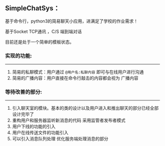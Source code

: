 ## SimpleChatSys：

基于命令行，python3的简易聊天小应用，进满足了学校的作业需求！

基于Socket TCP通讯 ，C/S 端到端对话

目前还是处于一个简单的模板状态。



### 实现的功能:

-------

1. 简易的私聊模式：用户通过 `@用户名:私聊内容` 即可与在线用户进行沟通
2. 简易的广播内容：用户直接在命令行敲击的内容都会视为 广播内容



### 等待改善的部分:

------

1. 引入聊天室的模块。基本的类的设计以及用户进入和推出聊天的部分已经全部设计完毕了
2. 重构用户和服务器监听新消息的代码  采用监管者发布者模式
3. 用户下线的功能的引入
4. 用户在线传送文件的功能引入
5. 可以引入消息队列处理 优化服务端处理消息的部分